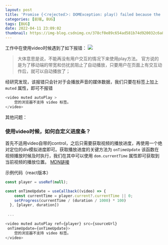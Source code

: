 ```yaml
---
layout: post
title: 'Promise {＜rejected＞: DOMException: play() failed because the user didn‘t int'
categories: [前端, BUG]
tags: [BUG]
date: 2022-04-11 23:09:02
thumbnail: https://img-blog.csdnimg.cn/378cf0e89c654ad581b74d920032c6a8.png
---
```



工作中在使用video时候遇到了如下报错：
![](https://img-blog.csdnimg.cn/378cf0e89c654ad581b74d920032c6a8.png)
<!--more-->

> 大体意思是说，不能再没有用户交互的情况下来使用play方法。
官方说的是为了移动端的带宽和仿扰民阻止了自动播放，只要用户在页面上有交互动作后，就可以自动播放了；

经研究发现，该报错只会针对于会播放声音的媒体数据，我们只要在标签上加上 `muted` 属性，即可不报错

```javascript
<video muted autoPlay >
    您的浏览器不支持 video 标签。
</video>
```

其他问题：
### 使用video时候，如何自定义进度条？
首先不适用video自带的control，之后只需要获取视频的播放进度，再使用一个绝对定位的div模拟进度即可。获取播放进度的关键方法为 `onTimeUpdate`
该函数在视频播放时候及时执行，我们在其中可以使用 `dom.currentTime` 属性即可获取到当前视频的播放位置。
[MDN链接](https://developer.mozilla.org/zh-CN/docs/Web/HTML/Element/video#attr-controls)

示例代码（react版本）

```javascript
const player = useRef(null);

const onTimeUpdate = useCallback((video) => {
    const currentTime = player.current?.currentTime || 0;
    setProgress(currentTime / (duration / 1000) * 100)
  }, [player, duration])
 
 ...
 
<video muted autoPlay ref={player} src={sourceUrl}
 onTimeUpdate={onTimeUpdate}>
    您的浏览器不支持 video 标签。
</video>
```

